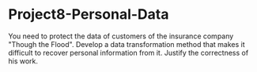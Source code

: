 # Project8-Personal-Data
You need to protect the data of customers of the insurance company "Though the Flood". Develop a data transformation method that makes it difficult to recover personal information from it. Justify the correctness of his work.
